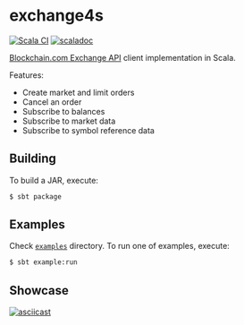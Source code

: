 # exchange4s

[![Scala CI](https://github.com/pavel-bc/exchange4s/actions/workflows/scala.yml/badge.svg)](https://github.com/pavel-bc/exchange4s/actions/workflows/scala.yml) [![scaladoc](https://img.shields.io/badge/scaladoc-1.0.0-green?style=flat&logo=scala)](https://pavel-bc.github.io/exchange4s)

[Blockchain.com Exchange API](https://exchange.blockchain.com/api) client implementation in Scala.

Features:

- Create market and limit orders
- Cancel an order
- Subscribe to balances
- Subscribe to market data
- Subscribe to symbol reference data

## Building

To build a JAR, execute:

```sh
$ sbt package
```

## Examples

Check [`examples`](src/example/scala) directory. To run one of examples, execute:

```sh
$ sbt example:run
`````

## Showcase

[![asciicast](https://asciinema.org/a/323363.svg)](https://asciinema.org/a/323363)
